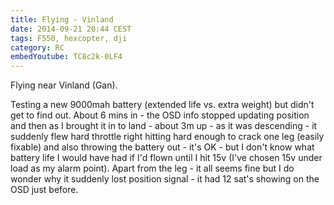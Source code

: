 ```yaml
---
title: Flying - Vinland
date: 2014-09-21 20:44 CEST
tags: F550, hexcopter, dji
category: RC
embedYoutube: TC8c2k-0LF4
---
```


Flying near Vinland (Gan).

Testing a new 9000mah battery (extended life vs. extra weight) but didn't get to find out. About 6 mins in - the OSD info stopped updating position and then as I brought it in to land - about 3m up - as it was descending - it suddenly flew hard throttle right hitting hard enough to crack one leg (easily fixable) and also throwing the battery out - it's OK - but I don't know what battery life I would have had if I'd flown until I hit 15v (I've chosen 15v under load as my alarm point). Apart from the leg - it all seems fine but I do wonder why it suddenly lost position signal - it had 12 sat's showing on the OSD just before.

<embed-youtube id="TC8c2k-0LF4"></embed-youtube>
